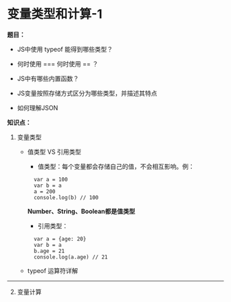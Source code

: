 # 变量类型和计算-1

**题目：**

- JS中使用 typeof 能得到哪些类型？

- 何时使用 === 何时使用 == ？

- JS中有哪些内置函数？

- JS变量按照存储方式区分为哪些类型，并描述其特点

- 如何理解JSON

**知识点：**

1. 变量类型
   - 值类型 VS 引用类型
      - 值类型：每个变量都会存储自己的值，不会相互影响。例：

      ```
        var a = 100
        var b = a
        a = 200
        console.log(b) // 100
      ```
        **Number、String、Boolean都是值类型**

      - 引用类型：

      ```
        var a = {age: 20}
        var b = a
        b.age = 21
        console.log(a.age) // 21
      ```
   - typeof 运算符详解

---
2. 变量计算

